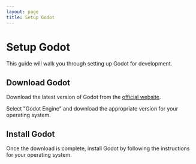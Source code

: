 ```yaml
---
layout: page
title: Setup Godot
---
```


# Setup Godot

This guide will walk you through setting up Godot for development.

## Download Godot

Download the latest version of Godot from the [official website](https://godotengine.org/download).

Select "Godot Engine" and download the appropriate version for your operating system.

## Install Godot

Once the download is complete, install Godot by following the instructions for your operating system.
